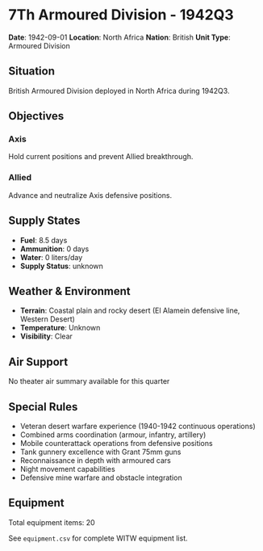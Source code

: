 # 7Th Armoured Division - 1942Q3

**Date**: 1942-09-01
**Location**: North Africa
**Nation**: British
**Unit Type**: Armoured Division

## Situation

British Armoured Division deployed in North Africa during 1942Q3.

## Objectives

### Axis
Hold current positions and prevent Allied breakthrough.

### Allied
Advance and neutralize Axis defensive positions.

## Supply States

- **Fuel**: 8.5 days
- **Ammunition**: 0 days
- **Water**: 0 liters/day
- **Supply Status**: unknown

## Weather & Environment

- **Terrain**: Coastal plain and rocky desert (El Alamein defensive line, Western Desert)
- **Temperature**: Unknown
- **Visibility**: Clear

## Air Support

No theater air summary available for this quarter

## Special Rules

- Veteran desert warfare experience (1940-1942 continuous operations)
- Combined arms coordination (armour, infantry, artillery)
- Mobile counterattack operations from defensive positions
- Tank gunnery excellence with Grant 75mm guns
- Reconnaissance in depth with armoured cars
- Night movement capabilities
- Defensive mine warfare and obstacle integration

## Equipment

Total equipment items: 20

See `equipment.csv` for complete WITW equipment list.
